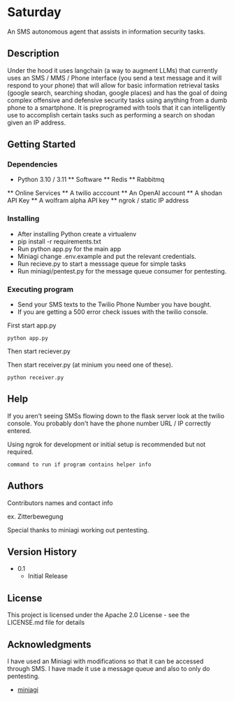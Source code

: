# Saturday

An SMS autonomous agent that assists in information security tasks.

## Description

Under the hood it uses langchain (a way to augment LLMs) that currently uses an SMS / MMS / Phone interface (you send a text message and it will respond to your phone) that will allow for basic information retrieval tasks (google search, searching shodan, google places) and has the goal of doing complex offensive and defensive security tasks using anything from a dumb phone to a smartphone. It is preprogramed with tools that it can intelligently use to accomplish certain tasks such as performing a search on shodan given an IP address.


## Getting Started

### Dependencies

* Python 3.10 / 3.11
** Software
** Redis
** Rabbitmq

** Online Services
** A twilio acccount
** An OpenAI account
** A shodan API Key
** A wolfram alpha API key
** ngrok / static IP address

### Installing

* After installing Python create a virtualenv
* pip install -r requirements.txt
* Run python app.py for the main app
* Miniagi change .env.example and put the relevant credentials.
* Run recieve.py to start a messsage queue for simple tasks
* Run miniagi/pentest.py for the message queue consumer for pentesting.

### Executing program

* Send your SMS texts to the Twilio Phone Number you have bought.
* If you are getting a 500 error check issues with the twilio console.

First start app.py
```
python app.py
```
Then start reciever.py

Then start receiver.py (at minium you need one of these).
```
python receiver.py
```


## Help

If you aren't seeing SMSs flowing down to the flask server look at the twilio console. You probably don't have the phone number URL / IP correctly entered.

Using ngrok for development or initial setup is recommended but not required. 
```
command to run if program contains helper info
```

## Authors

Contributors names and contact info

ex. Zitterbewegung

Special thanks to miniagi working out pentesting.

## Version History

* 0.1
    * Initial Release

## License

This project is licensed under the Apache 2.0 License - see the LICENSE.md file for details

## Acknowledgments

I have used an  Miniagi with modifications so that it can be accessed through SMS. I have made it use a message queue and also to only do pentesting.
* [miniagi](https://github.com/muellerberndt/mini-agi)
